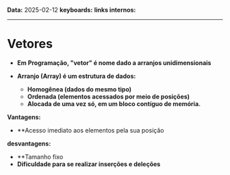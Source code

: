 
**Data:** 2025-02-12
**keyboards:** 
**links internos:** 
___

# Vetores 

- **Em Programação, "vetor" é nome dado a arranjos unidimensionais**


- **Arranjo (Array) é um estrutura de dados:**
	- **Homogênea (dados do mesmo tipo)**
	- **Ordenada (elementos acessados por meio de posições)**
	- **Alocada de uma vez só, em um bloco contíguo de memória.**


**Vantagens:** 
- **Acesso imediato aos elementos pela sua posição

**desvantagens:**
- **Tamanho fixo
- **Dificuldade para se realizar inserções e deleções**


